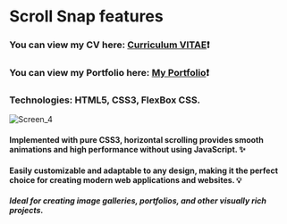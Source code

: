 # Scroll Snap features #
### You can view my CV here: [Curriculum VITAE](https://zorger27.github.io)❗️ ###
### You can view my Portfolio here: [My Portfolio](https://Zorin.Expert)❗️ ###
### Technologies: HTML5, CSS3, FlexBox CSS. ###
![Screen_4](https://user-images.githubusercontent.com/30940416/169624437-5a6dc51c-ed47-4768-bf1d-15d95f5df280.gif)

#### Implemented with pure CSS3, horizontal scrolling provides smooth animations and high performance without using JavaScript. ✨ ####
#### Easily customizable and adaptable to any design, making it the perfect choice for creating modern web applications and websites. 💡 ####
#### *Ideal for creating image galleries, portfolios, and other visually rich projects.* ####